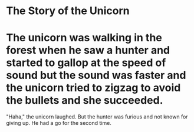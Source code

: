 # The Story of the Unicorn

# The unicorn was walking in the forest when he saw a hunter and started to gallop at the speed of sound but the sound was faster and the unicorn tried to zigzag to avoid the bullets and she succeeded.

"Haha," the unicorn laughed. But the hunter was furious and not known for giving up. 
He had a go for the second time. 
